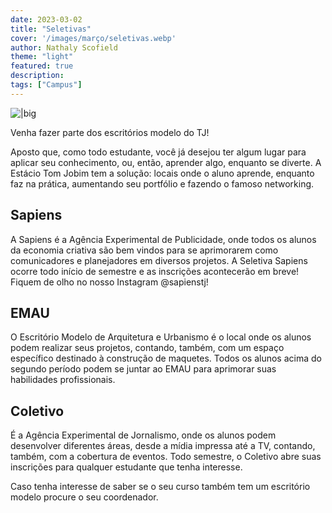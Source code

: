 ```yaml
---
date: 2023-03-02
title: "Seletivas"
cover: '/images/março/seletivas.webp'
author: Nathaly Scofield
theme: "light"
featured: true
description: 
tags: ["Campus"]
---
```

![|big](/images/março/seletivas.webp)

Venha fazer parte dos escritórios modelo do TJ!

Aposto que, como todo estudante, você já desejou ter algum lugar para aplicar seu conhecimento, ou, então, aprender algo, enquanto se diverte. A Estácio Tom Jobim tem a solução: locais onde o aluno aprende, enquanto faz na prática, aumentando seu portfólio e fazendo o famoso networking.

## Sapiens
A Sapiens é a Agência Experimental de Publicidade, onde todos os alunos da economia criativa são bem vindos para se aprimorarem como comunicadores e planejadores em diversos projetos. A Seletiva Sapiens ocorre todo início de semestre e as inscrições acontecerão em breve! Fiquem de olho no nosso Instagram @sapienstj! 

## EMAU
O Escritório Modelo de Arquitetura e Urbanismo é o local onde os alunos podem realizar seus projetos, contando, também, com um espaço específico destinado à construção de maquetes. Todos os alunos acima do segundo período podem se juntar ao EMAU para aprimorar suas habilidades profissionais.

## Coletivo
É a Agência Experimental de Jornalismo, onde os alunos podem desenvolver diferentes áreas, desde a mídia impressa até a TV, contando, também, com a cobertura de eventos. Todo semestre, o Coletivo abre suas inscrições para qualquer estudante que tenha interesse.

Caso tenha interesse de saber se o seu curso também tem um escritório modelo procure o seu coordenador.
